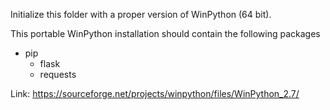 Initialize this folder with a proper version of WinPython (64 bit).

This portable WinPython installation should contain the following packages
  - pip
    - flask
    - requests

Link: https://sourceforge.net/projects/winpython/files/WinPython_2.7/